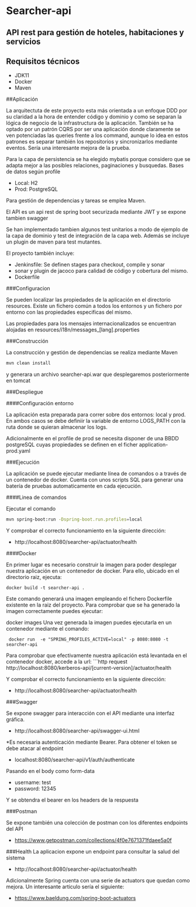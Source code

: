 # Searcher-api

## API rest para gestión de hoteles, habitaciones y servicios

## Requisitos técnicos
 - JDK11
 - Docker
 - Maven

##Aplicación

La arquitectuta de este proyecto esta más orientada a un enfoque DDD por su claridad a la hora de entender código y dominio y como se separan la lógica de negocio de la infrastructura de la aplicación. También se ha optado por un patrón CQRS por ser una aplicación donde claramente se ven potenciadas las queries frente a los command, aunque lo idea en estos patrones es separar también los repositorios y sincronizarlos mediante eventos. Sería una interesante mejora de la prueba.

Para la capa de persistencia se ha elegido mybatis porque considero que se adapta mejor a las posibles relaciones, paginaciones y busquedas. Bases de datos según profile
 - Local: H2
 - Prod: PostgreSQL 

Para gestión de dependencias y tareas se emplea Maven.

El API es un api rest de spring boot securizada mediante JWT y se expone tambien swagger

Se han implementado tambien algunos test unitarios a modo de ejemplo de la capa de dominio y test de integración de la capa web. Además se incluye un plugin de maven para test mutantes.

El proyecto también incluye:
  - Jenkinsfile: Se definen stages para checkout, compile y sonar
  - sonar y plugin de jacoco para calidad de código y cobertura del mismo.
  - Dockerfile

###Configuracion

Se pueden localizar las propiedades de la aplicación en el directorio resources. Existe un fichero común a todos los entornos y un fichero por entorno con las propiedades especificas del mismo.

Las propiedades para los mensajes internacionalizados se encuentran alojadas en resources/i18n/messages_[lang].properties

###Construcción

La construcción y gestión de dependencias se realiza mediante Maven

```bash
mvn clean install
``` 

y generara un archivo searcher-api.war que desplegaremos posteriormente en tomcat
 
###Despliegue

####Configuración entorno

La aplicación esta preparada para correr sobre dos entornos: local y prod. En ambos casos se debe definiir la variable de entorno LOGS_PATH con la ruta donde se quieran almacenar los logs.

Adicionalmente en el profile de prod se necesita disponer de una BBDD postgreSQL cuyas propiedades se definen en el ficher application-prod.yaml

###Ejecución

La aplicación se puede ejecutar mediante línea de comandos o a través de un contenedor de docker. Cuenta con unos scripts SQL para generar una batería de pruebas automaticamente en cada ejecución.

####Linea de comandos

Ejecutar el comando 

```bash
mvn spring-boot:run -Dspring-boot.run.profiles=local
``` 

Y comprobar el correcto funcionamiento en la siguiente dirección:

 - http://localhost:8080/searcher-api/actuator/health

####Docker

En primer lugar es necesario construir la imagen para poder desplegar nuestra aplicación en un contenedor de docker. Para ello, ubicado en el directorio raiz, ejecuta:

```
docker build -t searcher-api .
```
Este comando generará una imagen empleando el fichero Dockerfile existente en la raiz del proyecto. Para comprobar que se ha generado la imagen correctamente puedes ejecutar:

 docker images
Una vez generada la imagen puedes ejecutarla en un contenedor mediante el comando:

```
 docker run  -e "SPRING_PROFILES_ACTIVE=local" -p 8080:8080 -t searcher-api
```

Para comprobar que efectivamente nuestra aplicación está levantada en el contenedor docker, accede a la url: ```http request http://localhost:8080/kerberos-api/[current-version]/actuator/health

Y comprobar el correcto funcionamiento en la siguiente dirección:

 - http://localhost:8080/searcher-api/actuator/health
 
###Swagger

Se expone swagger para interacción con el API mediante una interfaz gráfica.

 - http://localhost:8080/searcher-api/swagger-ui.html
 
*Es necesaria autenticación mediante Bearer. Para obtener el token se debe atacar al endpoint 

 - localhost:8080/searcher-api/v1/auth/authenticate
 
Pasando en el body como form-data
 - username: test
 - password: 12345
 
Y se obtendra el bearer en los headers de la respuesta

###Postman

Se expone también una colección de postman con los diferentes endpoints del API

 - https://www.getpostman.com/collections/4f0e7671371fdaee5a0f

###Health
La aplicacion expone un endpoint para consultar la salud del sistema
 - http://localhost:8080/searcher-api/actuator/health
 
Adicionalmente Spring cuenta con una serie de actuators que quedan como mejora. Un interesante articulo sería el siguiente:
 - https://www.baeldung.com/spring-boot-actuators

